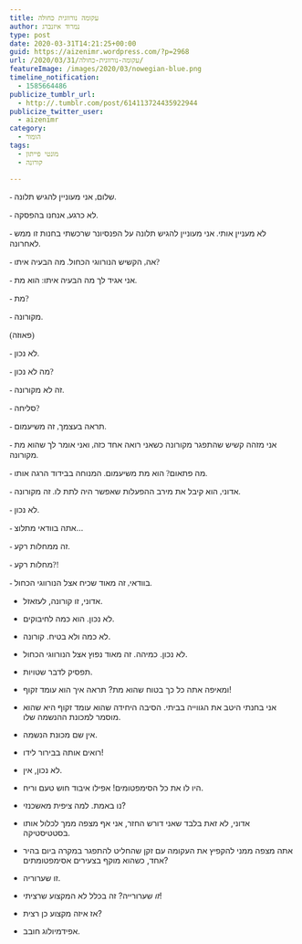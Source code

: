 ```yaml
---
title: עקומה נורווגית כחולה
author: נמרוד איזנברג
type: post
date: 2020-03-31T14:21:25+00:00
guid: https://aizenimr.wordpress.com/?p=2968
url: /2020/03/31/עקומה-נורווגית-כחולה/
featureImage: /images/2020/03/nowegian-blue.png
timeline_notification:
  - 1585664486
publicize_tumblr_url:
  - http://.tumblr.com/post/614113724435922944
publicize_twitter_user:
  - aizenimr
category:
  - הומור
tags:
  - מונטי פייתון
  - קורונה

---
```

<span style="font-family: Liberation Serif, serif;"><span lang="en-US">- </span></span><span lang="he-IL">שלום</span><span style="font-family: Liberation Serif, serif;"><span lang="en-US">, </span></span><span lang="he-IL">אני מעוניין להגיש תלונה</span><span style="font-family: Liberation Serif, serif;"><span lang="en-US">.</span></span>

<span style="font-family: Liberation Serif, serif;"><span lang="en-US">- </span></span><span lang="he-IL">לא כרגע</span><span style="font-family: Liberation Serif, serif;"><span lang="en-US">, </span></span><span lang="he-IL">אנחנו בהפסקה</span><span style="font-family: Liberation Serif, serif;"><span lang="en-US">.</span></span>

<span style="font-family: Liberation Serif, serif;"><span lang="en-US">- </span></span><span lang="he-IL">לא מעניין אותי</span><span style="font-family: Liberation Serif, serif;"><span lang="en-US">. </span></span><span lang="he-IL">אני מעוניין להגיש תלונה על הפנסיונר שרכשתי בחנות זו ממש לאחרונה</span><span style="font-family: Liberation Serif, serif;"><span lang="en-US">.</span></span>

<span style="font-family: Liberation Serif, serif;"><span lang="en-US">- </span></span><span lang="he-IL">אה</span><span style="font-family: Liberation Serif, serif;"><span lang="en-US">, </span></span><span lang="he-IL">הקשיש הנורווגי הכחול</span><span style="font-family: Liberation Serif, serif;"><span lang="en-US">. </span></span><span lang="he-IL">מה הבעיה איתו</span><span style="font-family: Liberation Serif, serif;"><span lang="en-US">?</span></span>

<span style="font-family: Liberation Serif, serif;"><span lang="en-US">- </span></span><span lang="he-IL">אני אגיד לך מה הבעיה איתו</span><span style="font-family: Liberation Serif, serif;"><span lang="en-US">: </span></span><span lang="he-IL">הוא מת</span><span style="font-family: Liberation Serif, serif;"><span lang="en-US">.</span></span>

<span style="font-family: Liberation Serif, serif;"><span lang="en-US">- </span></span><span lang="he-IL">מת</span><span style="font-family: Liberation Serif, serif;"><span lang="en-US">?</span></span>

<span style="font-family: Liberation Serif, serif;"><span lang="en-US">- </span></span><span lang="he-IL">מקורונה</span><span style="font-family: Liberation Serif, serif;"><span lang="en-US">.</span></span>

<span style="font-family: Liberation Serif, serif;"><span lang="en-US">(</span></span><span lang="he-IL">פאוזה</span><span style="font-family: Liberation Serif, serif;"><span lang="en-US">)</span></span>

<span style="font-family: Liberation Serif, serif;"><span lang="en-US">- </span></span><span lang="he-IL">לא נכון</span><span style="font-family: Liberation Serif, serif;"><span lang="en-US">.</span></span>

<span style="font-family: Liberation Serif, serif;"><span lang="en-US">- </span></span><span lang="he-IL">מה לא נכון</span><span style="font-family: Liberation Serif, serif;"><span lang="en-US">?</span></span>

<span style="font-family: Liberation Serif, serif;"><span lang="en-US">- </span></span><span lang="he-IL">זה לא מקורונה</span><span style="font-family: Liberation Serif, serif;"><span lang="en-US">.</span></span>

<span style="font-family: Liberation Serif, serif;"><span lang="en-US">- </span></span><span lang="he-IL">סליחה</span><span style="font-family: Liberation Serif, serif;"><span lang="en-US">?</span></span>

<span style="font-family: Liberation Serif, serif;"><span lang="en-US">- </span></span><span lang="he-IL">תראה בעצמך</span><span style="font-family: Liberation Serif, serif;"><span lang="en-US">, </span></span><span lang="he-IL">זה משיעמום</span><span style="font-family: Liberation Serif, serif;"><span lang="en-US">.</span></span>

<span style="font-family: Liberation Serif, serif;"><span lang="en-US">- </span></span><span lang="he-IL">אני מזהה קשיש שהתפגר מקורונה כשאני רואה אחד כזה</span><span style="font-family: Liberation Serif, serif;"><span lang="en-US">, </span></span><span lang="he-IL">ואני אומר לך שהוא מת מקורונה</span><span style="font-family: Liberation Serif, serif;"><span lang="en-US">.</span></span>

<span style="font-family: Liberation Serif, serif;"><span lang="en-US">- </span></span><span lang="he-IL">מה פתאום</span><span style="font-family: Liberation Serif, serif;"><span lang="en-US">? </span></span><span lang="he-IL">הוא מת משיעמום</span><span style="font-family: Liberation Serif, serif;"><span lang="en-US">. </span></span><span lang="he-IL">המנוחה בבידוד הרגה אותו</span><span style="font-family: Liberation Serif, serif;"><span lang="en-US">.</span></span>

<span style="font-family: Liberation Serif, serif;"><span lang="en-US">- </span></span><span lang="he-IL">אדוני</span><span style="font-family: Liberation Serif, serif;"><span lang="en-US">, </span></span><span lang="he-IL">הוא קיבל את מירב ההפעלות שאפשר היה לתת לו</span><span style="font-family: Liberation Serif, serif;"><span lang="en-US">. </span></span><span lang="he-IL">זה מקורונה</span><span style="font-family: Liberation Serif, serif;"><span lang="en-US">.</span></span>

<span style="font-family: Liberation Serif, serif;"><span lang="en-US">- </span></span><span lang="he-IL">לא נכון</span><span style="font-family: Liberation Serif, serif;"><span lang="en-US">.</span></span>

<span style="font-family: Liberation Serif, serif;"><span lang="en-US">- </span></span><span lang="he-IL">אתה בוודאי מתלוצ…</span>

<span style="font-family: Liberation Serif, serif;"><span lang="en-US">- </span></span><span lang="he-IL">זה ממחלות רקע</span><span style="font-family: Liberation Serif, serif;"><span lang="en-US">.</span></span>

<span style="font-family: Liberation Serif, serif;"><span lang="en-US">- </span></span><span lang="he-IL">מחלות רקע</span><span style="font-family: Liberation Serif, serif;"><span lang="en-US">?!</span></span>

<span style="font-family: Liberation Serif, serif;"><span lang="en-US">- </span></span><span lang="he-IL">בוודאי</span><span style="font-family: Liberation Serif, serif;"><span lang="en-US">, </span></span><span lang="he-IL">זה מאוד שכיח אצל הנורווגי הכחול</span><span style="font-family: Liberation Serif, serif;"><span lang="en-US">.</span></span>

- אדוני, זו קורונה, לעזאזל.

- לא נכון. הוא כמה לחיבוקים.

- לא כמה ולא בטיח. קורונה.

- לא נכון. כמיהה. זה מאוד נפוץ אצל הנורווגי הכחול.

- תפסיק לדבר שטויות.

- ומאיפה אתה כל כך בטוח שהוא מת? תראה איך הוא עומד זקוף!

- אני בחנתי היטב את הגווייה בביתי. הסיבה היחידה שהוא עומד זקוף היא שהוא מוסמר למכונת ההנשמה שלו.

- אין שם מכונת הנשמה.

- רואים אותה בבירור לידו!

- לא נכון, אין.

- היו לו את כל הסימפטומים! אפילו איבוד חוש טעם וריח.

- נו באמת. למה ציפית מאשכנזי?

- אדוני, לא זאת בלבד שאני דורש החזר, אני אף מצפה ממך לכלול אותו בסטטיסטיקה.

- אתה מצפה ממני להקפיץ את העקומה עם זקן שהחליט להתפגר במקרה ביום בהיר אחד, כשהוא מוקף בצעירים אסימפטומתים?

- זו שערוריה.

- _זו_ שערורייה? זה בכלל לא המקצוע שרציתי!

- אז איזה מקצוע כן רצית?

- אפידמיולוג חובב.

&nbsp;